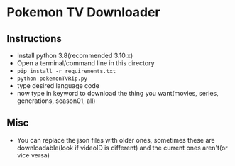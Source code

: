 # Pokemon TV Downloader
## Instructions
- Install python 3.8(recommended 3.10.x)
- Open a terminal/command line in this directory
- `pip install -r requirements.txt`
- `python pokemonTVRip.py`
- type desired language code
- now type in keyword to download the thing you want(movies, series, generations, season01, all)
## Misc
- You can replace the json files with older ones, sometimes these are downloadable(look if videoID is different) and the current ones aren't(or vice versa)